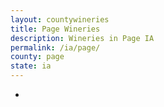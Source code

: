 ```yaml
---
layout: countywineries
title: Page Wineries
description: Wineries in Page IA
permalink: /ia/page/
county: page
state: ia
---
```

-
